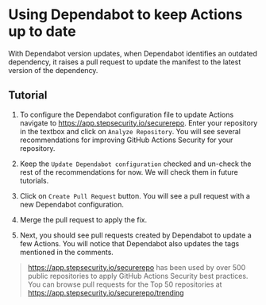 # Using Dependabot to keep Actions up to date

With Dependabot version updates, when Dependabot identifies an outdated dependency, it raises a pull request to update the manifest to the latest version of the dependency.

## Tutorial

1. To configure the Dependabot configuration file to update Actions navigate to https://app.stepsecurity.io/securerepo. Enter your repository in the textbox and click on `Analyze Repository`. You will see several recommendations for improving GitHub Actions Security for your repository.

2. Keep the `Update Dependabot configuration` checked and un-check the rest of the recommendations for now. We will check them in future tutorials.

3. Click on `Create Pull Request` button. You will see a pull request with a new Dependabot configuration.

4. Merge the pull request to apply the fix.

5. Next, you should see pull requests created by Dependabot to update a few Actions. You will notice that Dependabot also updates the tags mentioned in the comments.

> https://app.stepsecurity.io/securerepo has been used by over 500 public repositories to apply GitHub Actions Security best practices. You can browse pull requests for the Top 50 repositories at https://app.stepsecurity.io/securerepo/trending
